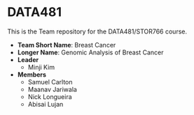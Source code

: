 # DATA481
This is the Team repository for the DATA481/STOR766 course.

* **Team Short Name**: Breast Cancer
* **Longer Name**: Genomic Analysis of Breast Cancer
* **Leader**
  - Minji Kim
* **Members**
  - Samuel Carlton
  - Maanav Jariwala
  - Nick Longueira
  - Abisai Lujan
